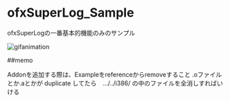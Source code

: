 # ofxSuperLog_Sample
ofxSuperLogの一番基本的機能のみのサンプル


![gifanimation](https://github.com/Hiroki11x/ofxSuperLog_Sample/blob/master/movie.gif)

##memo

Addonを追加する際は、Exampleをreferenceからremoveすること
.oファイルとか.aとかが duplicate してたら　.../../i386/ の中のファイルを全消しすればいける
